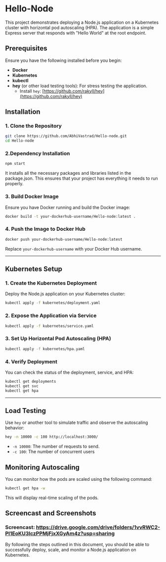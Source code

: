 # Hello-Node
This project demonstrates deploying a Node.js application on a Kubernetes cluster with horizontal pod autoscaling (HPA). The application is a simple Express server that responds with "Hello World" at the root endpoint.

## Prerequisites

Ensure you have the following installed before you begin:

- **Docker**
- **Kubernetes**
- **kubectl**
- **hey** (or other load testing tools): For stress testing the application.
  - Install `hey`: [https://github.com/rakyll/hey](https://github.com/rakyll/hey)

## Installation

### 1. Clone the Repository

```bash
git clone https://github.com/AbhiVastrad/Hello-node.git
cd Hello-node
```

### 2.Dependency Installation

```bash
npm start
```

It installs all the necessary packages and libraries listed in the package.json. This ensures that your project has everything it needs to run properly.

### 3. Build Docker Image

Ensure you have Docker running and build the Docker image:

```bash
docker build -t your-dockerhub-username/Hello-node:latest .
```

### 4. Push the Image to Docker Hub

```bash
docker push your-dockerhub-username/Hello-node:latest
```

Replace `your-dockerhub-username` with your Docker Hub username.

---

## Kubernetes Setup

### 1. Create the Kubernetes Deployment

Deploy the Node.js application on your Kubernetes cluster:

```bash
kubectl apply -f kubernetes/deployment.yaml
```

### 2. Expose the Application via Service

```bash
kubectl apply -f kubernetes/service.yaml
```

### 3. Set Up Horizontal Pod Autoscaling (HPA)

```bash
kubectl apply -f kubernetes/hpa.yaml
```

### 4. Verify Deployment

You can check the status of the deployment, service, and HPA:

```bash
kubectl get deployments
kubectl get svc
kubectl get hpa
```

---

## Load Testing

Use `hey` or another tool to simulate traffic and observe the autoscaling behavior:

```bash
hey -n 10000 -c 100 http://localhost:3000/
```

- `-n 10000`: The number of requests to send.
- `-c 100`: The number of concurrent users

## Monitoring Autoscaling

You can monitor how the pods are scaled using the following command:

```bash
kubectl get hpa -w
```

This will display real-time scaling of the pods.

## Screencast and Screenshots

### Screencast: https://drive.google.com/drive/folders/1vvRWC2-PI1EoKU3lczPPMjFjxXGyAm4z?usp=sharing

By following the steps outlined in this document, you should be able to successfully deploy, scale, and monitor a Node.js application on Kubernetes.
